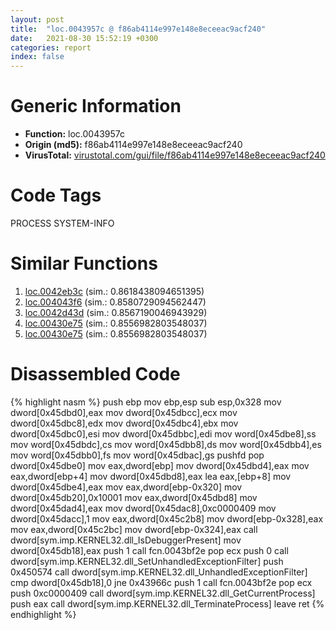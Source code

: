 ```yaml
---
layout: post
title:  "loc.0043957c @ f86ab4114e997e148e8eceeac9acf240"
date:   2021-08-30 15:52:19 +0300
categories: report
index: false
---
```


# Generic Information
- **Function:** loc.0043957c
- **Origin (md5):** f86ab4114e997e148e8eceeac9acf240
- **VirusTotal:** [virustotal.com/gui/file/f86ab4114e997e148e8eceeac9acf240][virustotal_ref]

# Code Tags
<span class="tag" id="PROCESS">PROCESS</span>
<span class="tag" id="SYSTEM-INFO">SYSTEM-INFO</span>


# Similar Functions

1. [loc.0042eb3c][similar_1_ref] (sim.: 0.8618438094651395)
2. [loc.004043f6][similar_2_ref] (sim.: 0.8580729094562447)
3. [loc.0042d43d][similar_3_ref] (sim.: 0.8567190046943929)
4. [loc.00430e75][similar_4_ref] (sim.: 0.8556982803548037)
5. [loc.00430e75][similar_5_ref] (sim.: 0.8556982803548037)


# Disassembled Code

{% highlight nasm %}
push ebp
mov ebp,esp
sub esp,0x328
mov dword[0x45dbd0],eax
mov dword[0x45dbcc],ecx
mov dword[0x45dbc8],edx
mov dword[0x45dbc4],ebx
mov dword[0x45dbc0],esi
mov dword[0x45dbbc],edi
mov word[0x45dbe8],ss
mov word[0x45dbdc],cs
mov word[0x45dbb8],ds
mov word[0x45dbb4],es
mov word[0x45dbb0],fs
mov word[0x45dbac],gs
pushfd 
pop dword[0x45dbe0]
mov eax,dword[ebp]
mov dword[0x45dbd4],eax
mov eax,dword[ebp+4]
mov dword[0x45dbd8],eax
lea eax,[ebp+8]
mov dword[0x45dbe4],eax
mov eax,dword[ebp-0x320]
mov dword[0x45db20],0x10001
mov eax,dword[0x45dbd8]
mov dword[0x45dad4],eax
mov dword[0x45dac8],0xc0000409
mov dword[0x45dacc],1
mov eax,dword[0x45c2b8]
mov dword[ebp-0x328],eax
mov eax,dword[0x45c2bc]
mov dword[ebp-0x324],eax
call dword[sym.imp.KERNEL32.dll_IsDebuggerPresent]
mov dword[0x45db18],eax
push 1
call fcn.0043bf2e
pop ecx
push 0
call dword[sym.imp.KERNEL32.dll_SetUnhandledExceptionFilter]
push 0x450574
call dword[sym.imp.KERNEL32.dll_UnhandledExceptionFilter]
cmp dword[0x45db18],0
jne 0x43966c
push 1
call fcn.0043bf2e
pop ecx
push 0xc0000409
call dword[sym.imp.KERNEL32.dll_GetCurrentProcess]
push eax
call dword[sym.imp.KERNEL32.dll_TerminateProcess]
leave 
ret 
{% endhighlight %}


[similar_1_ref]: /report/loc.0042eb3c@a1c6b07868a0eea8f4ee5a872aa71909
[similar_2_ref]: /report/loc.004043f6@52db6d423a145a27bf6841bc6d6a753c
[similar_3_ref]: /report/loc.0042d43d@9964b63070116cfb2469e51850178af1
[similar_4_ref]: /report/loc.00430e75@3bf433430f740e75dfaf9134a5696829
[similar_5_ref]: /report/loc.00430e75@4bd33f73402d0d03c0318f793884eb34
[virustotal_ref]: https://www.virustotal.com/gui/file/f86ab4114e997e148e8eceeac9acf240